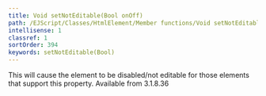 ```yaml
---
title: Void setNotEditable(Bool onOff)
path: /EJScript/Classes/HtmlElement/Member functions/Void setNotEditable(Bool onOff)
intellisense: 1
classref: 1
sortOrder: 394
keywords: setNotEditable(Bool)
---
```



This will cause the element to be disabled/not editable for those elements that support this property.
Available from 3.1.8.36


